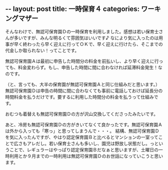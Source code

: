 --
layout: post
title: 一時保育４
categories: ワーキングマザー
--

そんなわけで、無認可保育園Ｄの一時保育を利用しました。感想は若い保育士さんが多いですが、みんな明るくて雰囲気はいいです♪
なにより気に入ったのは用事が早く終わったら早く迎えに行ってＯＫで、早く迎えに行けたら、そこまでの代金しか取られない！ってことです。

無認可保育園Ａは最初に申告した時間分の料金を前払いし、より早く迎えに行っても、料金変わらず。もし、申告した時間に間に合わなければ延滞料金発生！なのです。

（と、言っても、大半の保育園が無認可保育園Ａと同じ仕組みだと思います。）
無認可保育園Ｄは申告の時間に間に合わなくても事前に電話しておけば延長分の時間料金を払うだけです。要するに利用した時間分の料金を払うって仕組みです。

おむつも着替えも無認可保育園Ｄの方が沢山交換してくださったみたいです。

あと、冷房も無認可保育園Ｄの方がきいてなくて良かったです。無認可保育園Ａは外から入っても「寒っ」と思ってしまうんで・・・。
結構、無認可保育園Ｄを気に入ったんですが、やはり認定保育園Ｂと比べるとマンションの一室ってことで広さもアレだし。若い保育士さんも多いし、園児は野放し状態だし。っということで、レギュラーはやっぱり認定保育園Ｂだなぁと思いますが、土曜日の一時利用とか９月までの一時利用は無認可保育園Ｄのお世話になっていこうと思います。

